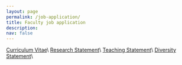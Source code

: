 ```yaml
---
layout: page
permalink: /job-application/
title: Faculty job application
description:  
nav: false
---
```


<a href="https://cmu.box.com/s/r9mpjrucrd27zrgptu7sh56m9z289vba" target="_blank">Curriculum Vitae</a>\\
<a href="https://cmu.box.com/s/34373ze8qftsvg88l3hz9av04zjkpg29" target="_blank">Research Statement</a>\\
<a href="https://cmu.box.com/s/70ozwdx9dtiyojwjsnkc9ubadg7azpbm" target="_blank">Teaching Statement</a>\\
<a href="https://cmu.box.com/s/ksek1rnpojpep6kjbng9h1juhlayb897" target="_blank">Diversity Statement</a>\\
